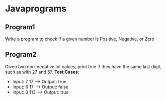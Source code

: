 # Javaprograms
## Program1
Write a program to check if a given number is Positive, Negative, or Zero
## Program2
Given two non-negative int values, print true if they have the same last digit, such as with 27 and 57.
**Test Cases:**
- Input: 7 17  --> Output: true
- Input: 6 17  --> Output: false
- Input: 3 113 --> Output: true
